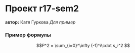# Проект r17-sem2
**автор:** Катя Гуркова
*Для пример*

### Пример формулы
$$P^2 = \sum_{i=0}^\infty (-1)^i\cdot s_i^2 $$
